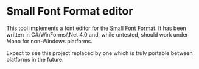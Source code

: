 # Small Font Format editor

This tool implements a font editor for the [Small Font Format](https://www.stereorocker.co.uk/small-font-format/). It has been written in C#/WinForms/.Net 4.0 and, while untested, should work under Mono for non-Windows platforms.

Expect to see this project replaced by one which is truly portable between platforms in the future.